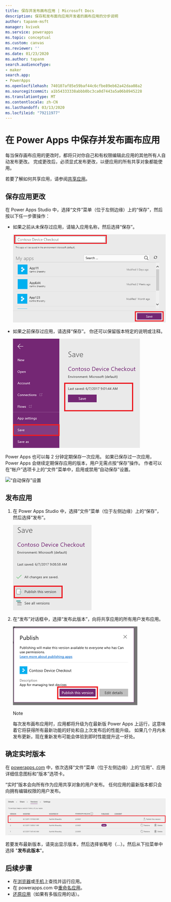 ```yaml
---
title: 保存并发布画布应用 | Microsoft Docs
description: 保存和发布面向应用开发者的画布应用的分步说明
author: tapanm-msft
manager: kvivek
ms.service: powerapps
ms.topic: conceptual
ms.custom: canvas
ms.reviewer: ''
ms.date: 01/23/2020
ms.author: tapanm
search.audienceType:
- maker
search.app:
- PowerApps
ms.openlocfilehash: 740107af85e59baf44c6cfbe89eb62a42daa08a2
ms.sourcegitcommit: a1b54333338abbb0bc3ca0d7443a5a06b8945228
ms.translationtype: MT
ms.contentlocale: zh-CN
ms.lasthandoff: 03/13/2020
ms.locfileid: "79211977"
---
```

# <a name="save-and-publish-a-canvas-app-in-power-apps"></a>在 Power Apps 中保存并发布画布应用
每当保存画布应用的更改时，都将只对你自己和有权限编辑此应用的其他所有人自动发布更改。 完成更改后，必须显式发布更改，以便应用的所有共享对象都能使用。

若要了解如何共享应用，请参阅[共享应用](share-app.md)。

## <a name="save-changes-to-an-app"></a>保存应用更改
在 Power Apps Studio 中，选择“文件”菜单（位于左侧边缘）上的“保存”，然后按以下任一步骤操作：

* 如果之前从未保存过应用，请输入应用名称，然后选择“保存”。

    ![保存新应用](./media/save-publish-app/save-as.png)
* 如果之前保存过应用，请选择“保存”。 你还可以保留版本特定的说明或注释。  

    ![保存更新后的应用](./media/save-publish-app/save-app.png)

Power Apps 也可以每 2 分钟定期保存一次应用。 如果已保存过一次应用，Power Apps 会继续定期保存应用的版本，用户无需点按“保存”操作。 作者可以在“帐户”选项卡上的“文件”菜单中，启用或禁用“自动保存”设置。

![“自动保存”设置](./media/save-publish-app/autosave.png)

## <a name="publish-an-app"></a>发布应用
1. 在 Power Apps Studio 中，选择“文件”菜单（位于左侧边缘）上的“保存”，然后选择“发布”。

    ![发布应用](./media/save-publish-app/publish-app.png)
2. 在“发布”对话框中，选择“发布此版本”，向将共享应用的所有用户发布应用。

   ![检查发布信息](./media/save-publish-app/publish-review.png)

   > [!NOTE]
   > 每次发布画布应用时，应用都将升级为在最新版 Power Apps 上运行，这意味着它将获得所有最新功能的好处和自上次发布后的性能升级。 如果几个月内未发布更新，现在重新发布可能会体验到即时性能提升这一好处。

## <a name="identify-the-live-version"></a>确定实时版本
在 [powerapps.com](https://make.powerapps.com?utm_source=padocs&utm_medium=linkinadoc&utm_campaign=referralsfromdoc) 中，依次选择“文件”菜单（位于左侧边缘）上的“应用”、应用详细信息图标和“版本”选项卡。

“实时”版本会向所有作为应用共享对象的用户发布。 任何应用的最新版本都只会向拥有编辑权限的用户发布。

![从门户发布](./media/save-publish-app/publish-portal.png)

若要发布最新版本，请突出显示版本，然后选择省略号（...）。然后从下拉菜单中选择 "**发布此版本**"。

## <a name="next-steps"></a>后续步骤
* 在[浏览器](../../user/run-app-browser.md)或[手机](../../user/run-app-client.md)上查找并运行应用。
* 在 powerapps.com 中[重命名应用](set-name-tile.md)。
* [还原应用](restore-an-app.md)（如果有多版应用的话）。
